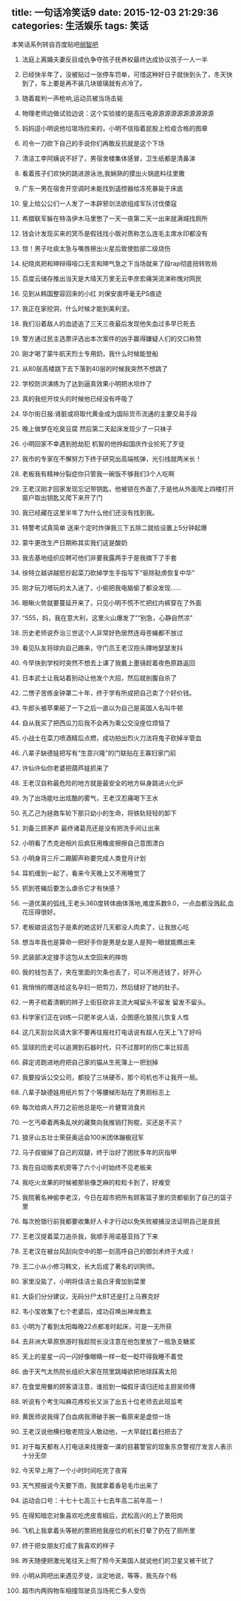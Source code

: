title: 一句话冷笑话9
date: 2015-12-03 21:29:36
categories: 生活娱乐
tags: 笑话
---

本笑话系列转自百度贴吧[弱智吧](http://tieba.baidu.com/f?kw=%C8%F5%D6%C7)
<!-- more -->
1. 法庭上离婚夫妻反目成仇争夺孩子抚养权最终达成协议孩子一人一半

2. 已经快半年了，没被贴过一张停车罚单，可惜这种好日子就快到头了，冬天快到了，车上要是再不装几块玻璃就有点冷了。

3. 随着裁判一声枪响,运动员被当场击毙

4. 物理老师边做试验边说：这个实验接的是高压电源源源源源源源源源源

5. 妈妈逗小明说他垃圾场捡来的，小明不信指着屁股上检疫合格的图章

6. 司令一刀砍下自己的手说你们再敢反抗就是这个下场

7. 清洁工李阿姨说不好了，男宿舍楼集体感冒，卫生纸都是清鼻涕

8. 看着孩子们欢快的跳进游泳池,我娴熟的摸出火锅底料往里撒

9. 广东一男在宿舍开空调时未能找到遥控器给冻死暴毙于床底

10. 皇上给公公们一人发了一本辟邪剑法欲组成军队讨伐倭寇

11. 希腊联军躲在特洛伊木马里憋了一天一夜第二天一出来就满城找厕所

12. 钱会计发现买来的冥币是假钱找小贩对质称怎么连毛主席水印都没有

13. 惊！男子吐痰太急与嘴唇擦出火星后致使脸部二级烧伤

14. 纪晓岚把和珅辩得哑口无言和珅气急之下当场就来了段rap彻底扭转败局

15. 百度云储存推出当天是大晴天万里无云李彦宏痛哭流涕称愧对网民

16. 见到从韩国整容回来的小红 刘保安直呼毫无PS痕迹

17. 我正在家挖洞，什么时候才能到美利坚。

18. 我们沿着敌人的血迹追了三天三夜最后发现他失血过多早已死去

19. 警方通过民主选票评选出本次案件的凶手赢得嫌疑人们的交口称赞

20. 刚才喝了蒙牛航天烈士专用奶，我什么时候能登船

21. 从80层高楼跳下去下落到40层的时候我突然不想跳了

22. 学校防洪演练为了达到逼真效果小明把水坝炸了

23. 真的我挖开坟头的时候他已经没有呼吸了

24. 华尔街日报:肾脏或将取代黄金成为国际货币流通的主要交易手段

25. 晚上做梦在吃臭豆腐 然后第二天起床发现少了一只袜子

26. 小明回家不幸遇到抢劫犯 机智的他拎起国庆作业抡死了歹徒

27. 我市的专家在不懈努力下终于研究出高端核弹，光引线就两米长！

28. 老板我有精神分裂症你只管我一碗饭不够我们3个人吃啊

29. 王老汉刚才回家发现忘记带钥匙，他被锁在外面了,于是他从外面爬上四楼打开窗户取出钥匙又爬下来开了门

30. 我已经藏在这里半年了为什么他们还没有找到我。

31. 特警考试真简单 送来个定时炸弹我三下五除二就给设置上5分钟起爆

32. 蒙牛更改生产日期称其实我们这是酸奶

33. 我去基地组织应聘可他们非要我露两手于是我摘下了手套

34. 徐特立越讲越怒抄起菜刀砍掉学生手指写下“驱除鞑虏恢复中华”

35. 刚才玩刀塔玩的太入迷了，小偷把我电脑偷了都没发现……

36. 眼瞅火势就要蔓延开来了，只见小明不慌不忙把红内裤穿在了外面

37. “555，妈，我在意大利，这里火山爆发了”“别急，心静自然凉”

38. 历史老师说乔治三世这个人非常好色居然连母苍蝇都不放过

39. 看见队友将球向自己踢来，守门员王老汉抱头蹲地瑟瑟发抖

40. 今早快到学校时突然不想去上课了我戴上墨镜趁着夜色原路返回

41. 日本武士让我站着别动让他发个大招，然后就剖腹自杀了

42. 二愣子苦练金钟罩二十年，终于学有所成把自己卖了个好价钱。

43. 牛郎头被苹果砸了一下之后一直以为自己是英国人名叫牛顿

44. 自从我买了把西瓜刀后我不会再为乘公交没座位烦恼了

45. 小战士在菜刀喷酒精后点燃，成功拍出烈火刀法将鬼子砍掉半管血

46. 八辈子缺德娃把写有“生意兴隆”的门联贴在王寡妇家门前

47. 许仙许仙你老婆把葫芦娃抓来了

48. 王老汉自称最危险的地方就是最安全的地方纵身跳进火化炉

49. 为了出场能吐出炫酷的雾气，王老汉忍痛喝下王水

50. 孔乙己为拯救车轮下那只幼小的生命，将铁轨轻轻的卸下

51. 刘备三顾茅庐 最终诸葛亮还是没有把洗手间让出来

52. 小明看了杰克逊相片后疯狂用橡皮擦擦自己意图漂白

53. 小明身背三斤二踢脚声称要完成人类登月计划

54. 耳机缠到一起了，看来今天晚上又不用睡觉了

55. 抓到苍蝇后要怎么虐杀它才有快感？

56. 一道优美的弧线,王老头360度转体曲体落地,难度系数9\.0，一点血都没溅起,血花压得很好。

57. 老板娘说这包子是素的她这好几天都没人肉卖了，让我放心吃

58. 想当年我也是算命一把好手你是男是女是人是狗一眼就能瞧出来

59. 武装部决定接手这包从太空回来的摔炮

60. 我的钱包丢了，夹在里面的欠条也丢了，可以不用还钱了，好开心

61. 我悄悄的赠送给这名孕妇一把剪刀，然后缝好了她的肚子。

62. 一男子梳着清朝的辫子上街狂砍非主流大喊留头不留发 留发不留头。

63. 科学家们正在训练一只肥羊说人话，企图感化狼孩儿恢复人性

64. 这几天刮台风请大家不要再往报社打电话说有超人在天上飞了好吗

65. 篮球的历史可以追溯到石器时代，只不过那时的伤亡率比较高

66. 薛定谔跑进地府把自己家的猫从生死簿上一把划掉

67. 我要投诉公交公司，都投了三块硬币，那个司机也不让我开一局。

68. 八辈子缺德娃用纸片剪了个等腰梯形贴在了男厕标志上

69. 每次给病人开刀之前他总是吃一片健胃消食片

70. 一乞丐牵着两条乱吠的藏獒向我推销打狗棍，买还是不买？

71. 狼牙山五壮士荣获奥运会100米团体蹦极冠军

72. 马子叔锯掉了自己的双腿，终于治好了困扰多年的灰指甲

73. 我在自动贩卖机旁等了六个小时始终不见老板来

74. 我吃火龙果的时候被那些像芝麻的粒粒卡到了，好难受

75. 我院著名神偷李老汉，今日在超市把所有顾客篮子里的货都偷到了自己的篮子里

76. 每次抢银行前我都要收集好人卡才行动以免失败被捕没法证明自己是良民

77. 王老汉提着菜刀追杀我，我顺手用诺基亚挡了下来

78. 王老汉在被台风刮向空中的那一刻高呼自己的御剑术终于大成！

79. 王二小从小修习韩文，长大后成了著名的训狗师。

80. 家里没盐了，小明将佳洁士盐白牙膏加到菜里

81. 大臣们分分建议，无码分尸太BT还是打上马赛克好

82. 韦小宝收集了七个老婆后，成功召唤出神龙教主

83. 小明为了看到太阳每晚22点都准时起床，可是一无所获

84. 去非洲大草原旅游时我趁院长没注意在他包里放了一瓶急支糖浆

85. 天上的星星一闪一闪好像眼睛一样一眨一眨吓得我睡不着觉

86. 由于天气太热院长组织大家在院里跳绳欲把地球踩离太阳

87. 在食堂用餐的顾客请注意，谁拾到一幅假牙请归还给主厨吴师傅

88. 听说有个考生叫麻花疼校长又派了出五十位老师去此班监考

89. 黄医师说我得了白血病我滑破手腕一看原来是虚惊一场

90. 王老汉说他横扫敬老院没人敢动他，一大早就扛着扫把去了

91. 对于每天都有人打电话来找搜查一课的目暮警官的现象东京警视厅发言人表示十分无奈

92. 今天早上用了一个小时时间吃完了夜宵

93. 天气预报说今天要下雨，我就拿着香皂毛巾出来了

94. 运动会口号：十七十七高三十七去年高二前年高一！

95. 在得知暗恋对象喜欢吃虎皮青椒后，武松高兴的上了景阳岗

96. 飞机上我拿着头等舱的票把抢我座位的机长打晕了扔在了厕所里

97. 终于把女朋友打成了我喜欢的样子

98. 昨天随便把激光笔往天上照了照今天美国人就说他们的卫星又被干扰了

99. 小明从网吧出来遇见歹徒，淡定地说，等等，我先存个档

100. 超市内两购物车相撞驾驶员当场死亡多人受伤
